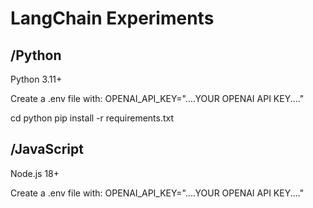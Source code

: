 # LangChain Experiments

## /Python
Python 3.11+

Create a .env file with:
OPENAI_API_KEY="....YOUR OPENAI API KEY...."

cd python
pip install -r requirements.txt

## /JavaScript
Node.js 18+

Create a .env file with:
OPENAI_API_KEY="....YOUR OPENAI API KEY...."

